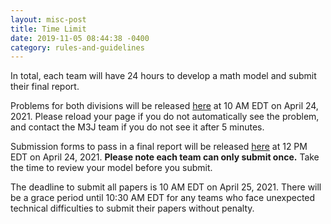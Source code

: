 ```yaml
---
layout: misc-post
title: Time Limit
date: 2019-11-05 08:44:38 -0400
category: rules-and-guidelines
---
```


<p>In total, each team will have 24 hours to develop a math model and submit their final report.
</p>
<p>Problems for both divisions will be released <a href="https://mmmjam.github.io/rules-2021/">here</a> at 10 AM EDT on April 24, 2021. Please reload your page if you do not automatically see the problem, and contact the M3J team if you do not see it after 5 minutes.</p>
<p>Submission forms to pass in a final report will be released <a href="https://mmmjam.github.io/submission/">here</a> at 12 PM EDT on April 24, 2021. <strong>Please note each team can only submit once.</strong> Take the time to review your model before you submit.
</p>
<p>The deadline to submit all papers is 10 AM EDT on April 25, 2021. There will be a grace period until 10:30 AM EDT for any teams who face unexpected technical difficulties to submit their papers without penalty.
</p>